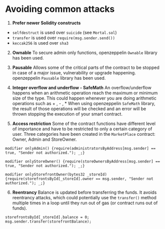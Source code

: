 # Avoiding common attacks

1. **Prefer newer Solidity constructs**

- `selfdestruct` is used over `suicide` (see `Mortal.sol`)
- `transfer` is used over `require(msg.sender.send())`
- `keccak256` is used over `sha3`

2. **Ownable** To secure admin only functions, openzeppelin `Ownable` library has been used.

3. **Pausable** Allows some of the critical parts of the contract to be stopped in case of a major issue, vulnerability or upgrade happening. openzeppelin `Pausable` library has been used.

4. **Integer overflow and underflow - SafeMath** An overflow/underflow happens when an arithmetic operation reach the maximum or minimum size of the type. This could happen whenever you are doing arithmetic operations such as + , - , \* When using openzeppelin `SafeMath` library, the result of those operations will be checked and an error will be thrown stopping the execution of your smart contract.

5. **Access restriction** Some of the contract functions have different level of importance and have to be restricted to only a certain category of user. Three categories have been created in the `MarketPlace` contract: Owner, Admin and StoreOwner.

```
modifier onlyAdmin() {require(administratorsByAddress[msg.sender] == true, "Sender not authorized."); _;}

modifier onlyStoreOwner() {require(storeOwnersByAddress[msg.sender] == true, "Sender not authorized."); _;}

modifier onlyStorefrontOwner(bytes32 _storeId) {require(storefrontsById[_storeId].owner == msg.sender, "Sender not authorized."); _;}
```

6. **Reentrancy** Balance is updated before transferring the funds. It avoids reentrancy attacks, which could potentially use the `transfer()` method multiple times in a loop until they run out of gas (or contract runs out of funds).

```
storefrontsById[_storeId].balance = 0;
msg.sender.transfer(storefrontBalance);
```
